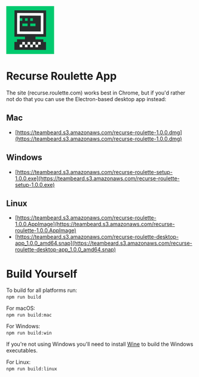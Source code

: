 <img src="./icon.png" width=128>


# Recurse Roulette App

The site (recurse.roulette.com) works best in Chrome, but if you'd rather not do that you can use the Electron-based desktop app instead:

## Mac
  - [https://teambeard.s3.amazonaws.com/recurse-roulette-1.0.0.dmg](https://teambeard.s3.amazonaws.com/recurse-roulette-1.0.0.dmg)

## Windows
  - [https://teambeard.s3.amazonaws.com/recurse-roulette-setup-1.0.0.exe](https://teambeard.s3.amazonaws.com/recurse-roulette-setup-1.0.0.exe)
  
## Linux
  - [https://teambeard.s3.amazonaws.com/recurse-roulette-1.0.0.AppImage](https://teambeard.s3.amazonaws.com/recurse-roulette-1.0.0.AppImage)
  - [https://teambeard.s3.amazonaws.com/recurse-roulette-desktop-app_1.0.0_amd64.snap](https://teambeard.s3.amazonaws.com/recurse-roulette-desktop-app_1.0.0_amd64.snap)

# Build Yourself

To build for all platforms run:  
`npm run build`

For macOS:  
`npm run build:mac`

For Windows:  
`npm run build:win`

If you're not using Windows you'll need to install [Wine](https://www.winehq.org/) to build the Windows executables.

For Linux:  
`npm run build:linux`
